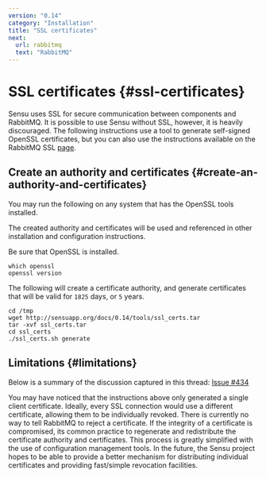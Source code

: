 ```yaml
---
version: "0.14"
category: "Installation"
title: "SSL certificates"
next:
  url: rabbitmq
  text: "RabbitMQ"
---
```


# SSL certificates {#ssl-certificates}

Sensu uses SSL for secure communication between components and
RabbitMQ. It is possible to use Sensu without SSL, however, it is
heavily discouraged. The following instructions use a tool to generate
self-signed OpenSSL certificates, but you can also use the
instructions available on the RabbitMQ SSL
[page](http://www.rabbitmq.com/ssl.html).

## Create an authority and certificates {#create-an-authority-and-certificates}

You may run the following on any system that has the OpenSSL tools
installed.

The created authority and certificates will be used and referenced in
other installation and configuration instructions.

Be sure that OpenSSL is installed.

~~~ shell
which openssl
openssl version
~~~

The following will create a certificate authority, and generate
certificates that will be valid for `1825` days, or `5` years.

~~~ shell
cd /tmp
wget http://sensuapp.org/docs/0.14/tools/ssl_certs.tar
tar -xvf ssl_certs.tar
cd ssl_certs
./ssl_certs.sh generate
~~~

## Limitations {#limitations}

Below is a summary of the discussion captured in this thread: [Issue
\#434](https://github.com/sensu/sensu/issues/434)

You may have noticed that the instructions above only generated a
single client certificate. Ideally, every SSL connection would use a
different certificate, allowing them to be individually revoked. There
is currently no way to tell RabbitMQ to reject a certificate. If the
integrity of a certificate is compromised, its common practice to
regenerate and redistribute the certificate authority and
certificates. This process is greatly simplified with the use of
configuration management tools. In the future, the Sensu project hopes
to be able to provide a better mechanism for distributing individual
certificates and providing fast/simple revocation facilities.
